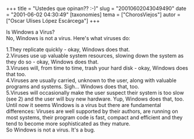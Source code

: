 +++
title = "Ustedes que opinan?? :-)"
slug = "20010602043049490"
date = "2001-06-02 04:30:49"
[taxonomies]
tema = ["ChorosViejos"]
autor = ["Oscar Ulises López Escárcega"]
+++

Is Windows a Virus?  
No, Windows is not a virus. Here's what viruses do:  
  
1.They replicate quickly - okay, Windows does that.  
2.Viruses use up valuable system resources, slowing down the system as
they do so - okay, Windows does that.  
3.Viruses will, from time to time, trash your hard disk - okay, Windows
does that too.  
4.Viruses are usually carried, unknown to the user, along with valuable
programs and systems. Sigh... Windows does that, too.  
5.Viruses will occasionally make the user suspect their system is too
slow (see 2) and the user will buy new hardware. Yup, Windows does that,
too.  
Until now it seems Windows is a virus but there are fundamental
differences: Viruses are well supported by their authors, are running on
most systems, their program code is fast, compact and efficient and they
tend to become more sophisticated as they mature.  
So Windows is not a virus. It's a bug.

